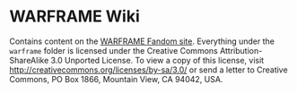 # WARFRAME Wiki

Contains content on the [WARFRAME Fandom site](https://warframe.fandom.com/wiki/WARFRAME_Wiki). Everything under the ```warframe``` folder is licensed under the Creative Commons Attribution-ShareAlike 3.0 Unported License. To view a copy of this license, visit http://creativecommons.org/licenses/by-sa/3.0/ or send a letter to Creative Commons, PO Box 1866, Mountain View, CA 94042, USA.
